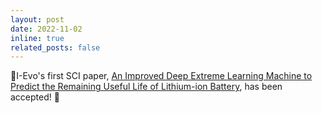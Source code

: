 ```yaml
---
layout: post
date: 2022-11-02
inline: true
related_posts: false
---
```


🎉I-Evo's first SCI paper, [An Improved Deep Extreme Learning Machine to Predict the Remaining Useful Life of Lithium-ion Battery](https://www.frontiersin.org/journals/energy-research/articles/10.3389/fenrg.2022.1032660/full), has been accepted! 🥳
